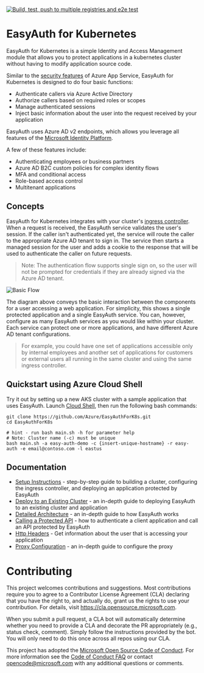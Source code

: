 [![Build, test, push to multiple registries and e2e test](https://github.com/Azure/EasyAuthForK8s/actions/workflows/ci.yml/badge.svg)](https://github.com/Azure/EasyAuthForK8s/actions/workflows/ci.yml)

# EasyAuth for Kubernetes

EasyAuth for Kubernetes is a simple Identity and Access Management module that allows you to protect applications in a kubernetes cluster without having to modify application source code.

Similar to the [security features](https://docs.microsoft.com/en-us/azure/app-service/overview-authentication-authorization) of Azure App Service, EasyAuth for Kubernetes is designed to do four basic functions:
* Authenticate callers via Azure Active Directory
* Authorize callers based on required roles or scopes
* Manage authenticated sessions
* Inject basic information about the user into the request received by your application

EasyAuth uses Azure AD v2 endpoints, which allows you leverage all features of the [Microsoft Identity Platform](https://docs.microsoft.com/en-us/azure/active-directory/develop/v2-overview).

A few of these features include:
* Authenticating employees or business partners
* Azure AD B2C custom policies for complex identity flows
* MFA and conditional access
* Role-based access control
* Multitenant applications

## Concepts
EasyAuth for Kubernetes integrates with your cluster's [ingress controller](https://kubernetes.io/docs/concepts/services-networking/ingress-controllers/).  When a request is received, the EasyAuth service validates the user's session.  If the caller isn't authenticated yet, the service will route the caller to the appropriate Azure AD tenant to sign in.  The service then starts a managed session for the user and adds a cookie to the response that will be used to authenticate the caller on future requests.

> Note: The authentication flow supports single sign on, so the user will not be prompted for credentials if they are already signed via the Azure AD tenant.  

![Basic Flow](docs/media/basic-flow.jpg)

The diagram above conveys the basic interaction between the components for a user accessing a web application. For simplicity, this shows a single protected application and a single EasyAuth service.  You can, however, configure as many EasyAuth services as you would like within your cluster.  Each service can protect one or more applications, and have different Azure AD tenant configurations.   

> For example, you could have one set of applications accessible only by internal employees and another set of applications for customers or external users all running in the same cluster and using the same ingress controller.

## Quickstart using Azure Cloud Shell
Try it out by setting up a new AKS cluster with a sample application that uses EasyAuth.  Launch [Cloud Shell](https://shell.azure.com/bash), then run the following bash commands:
```
git clone https://github.com/Azure/EasyAuthForK8s.git
cd EasyAuthForK8s

# hint - run bash main.sh -h for parameter help
# Note: Cluster name (-c) must be unique
bash main.sh -a easy-auth-demo -c {insert-unique-hostname} -r easy-auth -e email@contoso.com -l eastus
```

## Documentation
* [Setup Instructions](docs/setup-instructions.md) - step-by-step guide to building a cluster, configuring the ingress controller, and deploying an application protected by EasyAuth
* [Deploy to an Existing Cluster](docs/deploy-to-existing-cluster.md) - an in-depth guide to deploying EasyAuth to an existing cluster and application
* [Detailed Architecture](docs/detailed-architecture.md) - an in-depth guide to how EasyAuth works
* [Calling a Protected API](docs/protecting-an-api.md) - how to authenticate a client application and call an API protected by EasyAuth
* [Http Headers](docs/headers.md) - Get information about the user that is accessing your application
* [Proxy Configuration](docs/configuration.md) - an in-depth guide to configure the proxy

# Contributing

This project welcomes contributions and suggestions.  Most contributions require you to agree to a
Contributor License Agreement (CLA) declaring that you have the right to, and actually do, grant us
the rights to use your contribution. For details, visit https://cla.opensource.microsoft.com.

When you submit a pull request, a CLA bot will automatically determine whether you need to provide
a CLA and decorate the PR appropriately (e.g., status check, comment). Simply follow the instructions
provided by the bot. You will only need to do this once across all repos using our CLA.

This project has adopted the [Microsoft Open Source Code of Conduct](https://opensource.microsoft.com/codeofconduct/).
For more information see the [Code of Conduct FAQ](https://opensource.microsoft.com/codeofconduct/faq/) or
contact [opencode@microsoft.com](mailto:opencode@microsoft.com) with any additional questions or comments.
